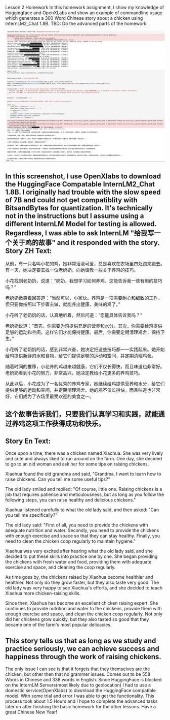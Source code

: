 Lesson 2 Homework
In this homework assignment, I show my knowledge of Huggingface and OpenXLabs and show an example of commandline usage which generates a 300 Word Chinese story about a chicken using InternLM2_Chat 1.8B.
TBD: Do the advanced parts of the homework.

![image](assets/screenshot.png)

In this screenshot, I use OpenXlabs to download the HuggingFace Compatable InternLM2_Chat 1.8B. I originally had trouble with the slow speed of 7B and could not get compatiblity with BitsandBytes for quantization.
It's technically not in the instructions but I assume using a different InternLM Model for testing is allowed.
Regardless, I was able to ask InternLM "给我写一个关于鸡的故事" and it responded with the story.
Story ZH Text:
---
从前，有一只名叫小花的鸡，她非常活泼可爱，总是喜欢在农场里四处跑来跑去。有一天，她决定要去找一位老奶奶，向她请教一些关于养鸡的技巧。

小花找到老奶奶，说道：“奶奶，我想学习如何养鸡，您能告诉我一些有用的技巧吗？”

老奶奶微笑着回答道：“当然可以，小家伙。养鸡是一项需要耐心和细致的工作，但只要你按照以下步骤去做，就能养出健康、美味的鸡了。”

小花听了老奶奶的话，认真地听着，然后问道：“您能具体告诉我吗？”

老奶奶说道：“首先，你需要为鸡提供充足的营养和水分。其次，你需要给鸡提供足够的运动和空间，这样它们才能保持健康。最后，你需要定期清理鸡舍，保持卫生。”

小花听了老奶奶的话，感到非常兴奋，她决定把这些技巧都一一实践起来。她开始给鸡提供新鲜的水和食物，给它们提供足够的运动和空间，并定期清理鸡舍。

随着时间的推移，小花养的鸡越来越健康，它们不仅长得快，而且味道也非常好。老奶奶看到小花的努力，非常高兴，她决定教给小花更多的养鸡技巧。

从此以后，小花成为了一名优秀的养鸡专家，她继续给鸡提供营养和水分，给它们提供足够的运动和空间，并定期清理鸡舍。她的鸡不仅长得快，而且味道也非常好，它们成为了农场里最受欢迎的美食之一。

这个故事告诉我们，只要我们认真学习和实践，就能通过养鸡这项工作获得成功和快乐。
---
Story En Text:
---
Once upon a time, there was a chicken named Xiaohua. She was very lively and cute and always liked to run around on the farm. One day, she decided to go to an old woman and ask her for some tips on raising chickens.

Xiaohua found the old grandma and said, "Grandma, I want to learn how to raise chickens. Can you tell me some useful tips?"

The old lady smiled and replied: "Of course, little one. Raising chickens is a job that requires patience and meticulousness, but as long as you follow the following steps, you can raise healthy and delicious chickens."

Xiaohua listened carefully to what the old lady said, and then asked: "Can you tell me specifically?"

The old lady said: "First of all, you need to provide the chickens with adequate nutrition and water. Secondly, you need to provide the chickens with enough exercise and space so that they can stay healthy. Finally, you need to clean the chicken coop regularly to maintain hygiene."

Xiaohua was very excited after hearing what the old lady said, and she decided to put these skills into practice one by one. She began providing the chickens with fresh water and food, providing them with adequate exercise and space, and cleaning the coop regularly.

As time goes by, the chickens raised by Xiaohua become healthier and healthier. Not only do they grow faster, but they also taste very good. The old lady was very happy to see Xiaohua's efforts, and she decided to teach Xiaohua more chicken-raising skills.

Since then, Xiaohua has become an excellent chicken raising expert. She continues to provide nutrition and water to the chickens, provide them with enough exercise and space, and clean the chicken coop regularly. Not only did her chickens grow quickly, but they also tasted so good that they became one of the farm's most popular delicacies.

This story tells us that as long as we study and practice seriously, we can achieve success and happiness through the work of raising chickens.
---
The only issue I can see is that it forgets that they themselves are the chicken, but other then that no grammer issues. Comes out to be 558 Words in Chinese and 338 words in English.
Since HuggingFace is blocked on the InternLM Servers(most likely due to geolocation) I had to use a domestic service(OpenXlabs) to download the HuggingFace compatible model. With some trial and error I was able to get the functionality.
This process took about 1.5 Hours and I hope to complete the advanced tasks later on after finishing the basic homework for the other lessons.
Have a great Chinese New Year!
